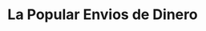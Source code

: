 ---
title: "La Popular Envios de Dinero"
url: /beaverton/la-popular-envios-de-dinero/
shop: convenience
---